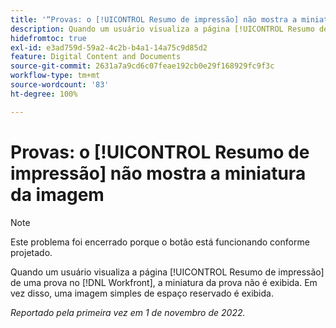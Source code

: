 ```yaml
---
title: '“Provas: o [!UICONTROL Resumo de impressão] não mostra a miniatura da imagem”'
description: Quando um usuário visualiza a página [!UICONTROL Resumo de impressão] de uma prova no [!DNL Workfront], a miniatura da prova não é exibida. Em vez disso, uma imagem simples de espaço reservado é exibida.
hidefromtoc: true
exl-id: e3ad759d-59a2-4c2b-b4a1-14a75c9d85d2
feature: Digital Content and Documents
source-git-commit: 2631a7a9cd6c07feae192cb0e29f168929fc9f3c
workflow-type: tm+mt
source-wordcount: '83'
ht-degree: 100%

---
```


# Provas: o [!UICONTROL Resumo de impressão] não mostra a miniatura da imagem

<!--This is on both the WF and WFP TOCs-->

<!--This article is live by request-->

>[!NOTE]
>
>Este problema foi encerrado porque o botão está funcionando conforme projetado.

Quando um usuário visualiza a página [!UICONTROL Resumo de impressão] de uma prova no [!DNL Workfront], a miniatura da prova não é exibida. Em vez disso, uma imagem simples de espaço reservado é exibida.

_Reportado pela primeira vez em 1 de novembro de 2022._
